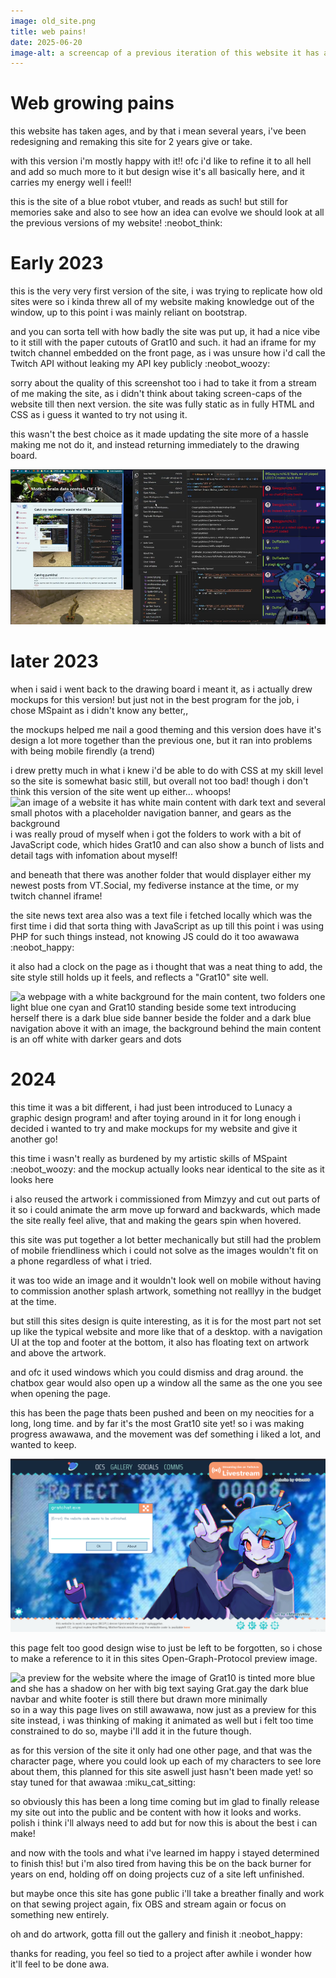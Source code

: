 ```yaml
---
image: old_site.png
title: web pains!
date: 2025-06-20
image-alt: a screencap of a previous iteration of this website it has a gray background with gears and a centered area, with a black side panel and a folder like structure beside it with Grat10 inside
---
```

# Web growing pains

this website has taken ages, and by that i mean several years, i've been redesigning and remaking this site for 2 years give or take. 

with this version i'm mostly happy with it!! ofc i'd like to refine it to all hell and add so much more to it but design wise it's all basically here, and it carries my energy well i feel!! 

this is the site of a blue robot vtuber, and reads as such! but still for memories sake and also to see how an idea can evolve we should look at all the previous versions of my website! :neobot_think:

# Early 2023
this is the very very first version of the site, i was trying to replicate how old sites were so i kinda threw all of my website making knowledge out of the window, up to this point i was mainly reliant on bootstrap.

and you can sorta tell with how badly the site was put up, it had a nice vibe to it still with the paper cutouts of Grat10 and such. it had an iframe for my twitch channel embedded on the front page, as i was unsure how i'd call the Twitch API without leaking my API key publicly :neobot_woozy:

sorry about the quality of this screenshot too i had to take it from a stream of me making the site, as i didn't think about taking screen-caps of the website till then next version. the site was fully static as in fully HTML and CSS as i guess it wanted to try not using it. 

this wasn't the best choice as it made updating the site more of a hassle making me not do it, and instead returning immediately to the drawing board. 

![awawa](images/ogp/2023/oldest_version.png)

 # later 2023 
 when i said i went back to the drawing board i meant it, as i actually drew mockups for this version! but just not in the best program for the job, i chose MSpaint as i didn't know any better,,

the mockups helped me nail a good theming and this version does have it's design a lot more together than the previous one, but it ran into problems with being mobile firendly (a trend)

i drew pretty much in what i knew i'd be able to do with CSS at my skill level so the site is somewhat basic still, but overall not too bad! though i don't think this version of the site went up either... whoops!
 ![an image of a website it has white main content with dark text and several small photos with a placeholder navigation banner, and gears as the background](images/ogp/2023/com_2023-09-17.png)
i was really proud of myself when i got the folders to work with a bit of JavaScript code, which hides Grat10 and can also show a bunch of lists and detail tags with infomation about myself!

and beneath that there was another folder that would displayer either my newest posts from VT.Social, my fediverse instance at the time, or my twitch channel iframe!

the site news text area also was a text file i fetched locally which was the first time i did that sorta thing with JavaScript as up till this point i was using PHP for such things instead, not knowing JS could do it too awawawa :neobot_happy:

it also had a clock on the page as i thought that was a neat thing to add, the site style still holds up it feels, and reflects a "Grat10" site well. 

![a webpage with a white background for the main content, two folders one light blue one cyan and Grat10 standing beside some text introducing herself there is a dark blue side banner beside the folder and a dark blue navigation above it with an image, the background behind the main content is an off white with darker gears and dots](images/ogp/2023/hub_2023-09-17.png)

# 2024 
this time it was a bit different, i had just been introduced to Lunacy a graphic design program! and after toying around in it for long enough i decided i wanted to try and make mockups for my website and give it another go!

this time i wasn't really as burdened by my artistic skills of MSpaint :neobot_woozy: and the mockup actually looks near identical to the site as it looks here

i also reused the artwork i commissioned from Mimzyy and cut out parts of it so i could animate the arm move up forward and backwards, which made the site really feel alive, that and making the gears spin when hovered.

this site was put together a lot better mechanically but still had the problem of mobile friendliness which i could not solve as the images wouldn't fit on a phone regardless of what i tried. 

it was too wide an image and it wouldn't look well on mobile without having to commission another splash artwork, something not realllyy in the budget at the time.

but still this sites design is quite interesting, as it is for the most part not set up like the typical website and more like that of a desktop. with a navigation UI at the top and footer at the bottom, it also has floating text on artwork and above the artwork.

and ofc it used windows which you could dismiss and drag around. the chatbox gear would also open up a window all the same as the one you see when opening the page.

this has been the page thats been pushed and been on my neocities for a long, long time. and by far it's the most Grat10 site yet! so i was making progress  awawawa, and the movement was def something i liked a lot, and wanted to keep.

![Grat10 doing a post resting against the bottom of the page against a blue noisy background, theres a floating window beside her notifying the user the page is unfinished, theres a decorated border to the navbar above her and a big orange Streaming on twitch.tv button aswell as a white navbar and several floating gears and text with artist credits around](images/ogp/2024/hub.png)

this page felt too good design wise to just be left to be forgotten, so i chose to make a reference to it in this sites Open-Graph-Protocol preview image.

![a preview for the website where the image of Grat10 is tinted more blue and she has a shadow on her with big text saying Grat.gay the dark blue navbar and white footer is still there but drawn more minimally](images/ogp/2025/ogp_main.webp)
so in a way this page lives on still awawawa, now just as a preview for this site instead, i was thinking of making it animated as well but i felt too time constrained to do so, maybe i'll add it in the future though.

as for this version of the site it only had one other page, and that was the character page, where you could look up each of my characters to see lore about them, this planned for this site aswell just hasn't been made yet! so stay tuned for that awawaa :miku_cat_sitting:

so obviously this has been a long time coming but im glad to finally release my site out into the public and be content with how it looks and works. polish i think i'll always need to add but for now this is about the best i can make!

and now with the tools and what i've learned im happy i stayed determined to finish this! but i'm also tired from having this be on the back burner for years on end, holding off on doing projects cuz of a site left unfinished.

but maybe once this site has gone public i'll take a breather finally and work on that sewing project again, fix OBS and stream again or focus on something new entirely.

oh and do artwork, gotta fill out the gallery and finish it :neobot_happy:

thanks for reading, you feel so tied to a project after awhile i wonder how it'll feel to be done awa.